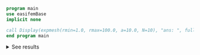 ```fortran
program main
use easifemBase
implicit none

call Display(expmesh(rmin=1.0, rmax=100.0, a=10.0, N=10), "ans: ", full=.true. )
end program main
```

<details>
<summary>See results</summary>
<div>

```txt title="results"
 ans:  
-------
  1.000
  3.422
  6.551
 10.592
 15.810
 22.551
 31.256
 42.500
 57.021
 75.777
100.000
```

</div>
</details>
